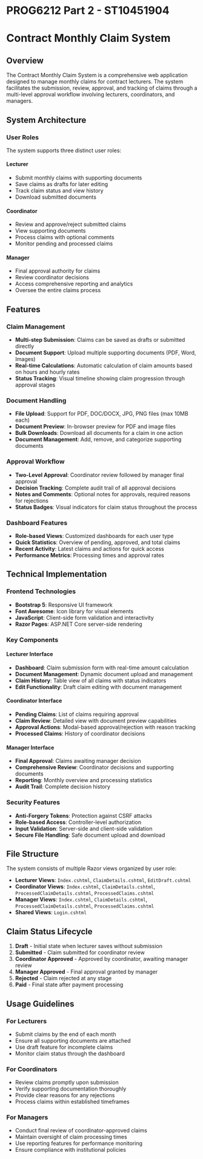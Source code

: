 # PROG6212 Part 2 - ST10451904
# Contract Monthly Claim System

## Overview

The Contract Monthly Claim System is a comprehensive web application designed to manage monthly claims for contract lecturers. The system facilitates the submission, review, approval, and tracking of claims through a multi-level approval workflow involving lecturers, coordinators, and managers.

## System Architecture

### User Roles

The system supports three distinct user roles:

#### Lecturer
- Submit monthly claims with supporting documents
- Save claims as drafts for later editing
- Track claim status and view history
- Download submitted documents

#### Coordinator
- Review and approve/reject submitted claims
- View supporting documents
- Process claims with optional comments
- Monitor pending and processed claims

#### Manager
- Final approval authority for claims
- Review coordinator decisions
- Access comprehensive reporting and analytics
- Oversee the entire claims process

## Features

### Claim Management
- **Multi-step Submission**: Claims can be saved as drafts or submitted directly
- **Document Support**: Upload multiple supporting documents (PDF, Word, Images)
- **Real-time Calculations**: Automatic calculation of claim amounts based on hours and hourly rates
- **Status Tracking**: Visual timeline showing claim progression through approval stages

### Document Handling
- **File Upload**: Support for PDF, DOC/DOCX, JPG, PNG files (max 10MB each)
- **Document Preview**: In-browser preview for PDF and image files
- **Bulk Downloads**: Download all documents for a claim in one action
- **Document Management**: Add, remove, and categorize supporting documents

### Approval Workflow
- **Two-Level Approval**: Coordinator review followed by manager final approval
- **Decision Tracking**: Complete audit trail of all approval decisions
- **Notes and Comments**: Optional notes for approvals, required reasons for rejections
- **Status Badges**: Visual indicators for claim status throughout the process

### Dashboard Features
- **Role-based Views**: Customized dashboards for each user type
- **Quick Statistics**: Overview of pending, approved, and total claims
- **Recent Activity**: Latest claims and actions for quick access
- **Performance Metrics**: Processing times and approval rates

## Technical Implementation

### Frontend Technologies
- **Bootstrap 5**: Responsive UI framework
- **Font Awesome**: Icon library for visual elements
- **JavaScript**: Client-side form validation and interactivity
- **Razor Pages**: ASP.NET Core server-side rendering

### Key Components

#### Lecturer Interface
- **Dashboard**: Claim submission form with real-time amount calculation
- **Document Management**: Dynamic document upload and management
- **Claim History**: Table view of all claims with status indicators
- **Edit Functionality**: Draft claim editing with document management

#### Coordinator Interface
- **Pending Claims**: List of claims requiring approval
- **Claim Review**: Detailed view with document preview capabilities
- **Approval Actions**: Modal-based approval/rejection with reason tracking
- **Processed Claims**: History of coordinator decisions

#### Manager Interface
- **Final Approval**: Claims awaiting manager decision
- **Comprehensive Review**: Coordinator decisions and supporting documents
- **Reporting**: Monthly overview and processing statistics
- **Audit Trail**: Complete decision history

### Security Features
- **Anti-Forgery Tokens**: Protection against CSRF attacks
- **Role-based Access**: Controller-level authorization
- **Input Validation**: Server-side and client-side validation
- **Secure File Handling**: Safe document upload and download

## File Structure

The system consists of multiple Razor views organized by user role:

- **Lecturer Views**: `Index.cshtml`, `ClaimDetails.cshtml`, `EditDraft.cshtml`
- **Coordinator Views**: `Index.cshtml`, `ClaimDetails.cshtml`, `ProcessedClaimDetails.cshtml`, `ProcessedClaims.cshtml`
- **Manager Views**: `Index.cshtml`, `ClaimDetails.cshtml`, `ProcessedClaimDetails.cshtml`, `ProcessedClaims.cshtml`
- **Shared Views**: `Login.cshtml`

## Claim Status Lifecycle

1. **Draft** - Initial state when lecturer saves without submission
2. **Submitted** - Claim submitted for coordinator review
3. **Coordinator Approved** - Approved by coordinator, awaiting manager review
4. **Manager Approved** - Final approval granted by manager
5. **Rejected** - Claim rejected at any stage
6. **Paid** - Final state after payment processing

## Usage Guidelines

### For Lecturers
- Submit claims by the end of each month
- Ensure all supporting documents are attached
- Use draft feature for incomplete claims
- Monitor claim status through the dashboard

### For Coordinators
- Review claims promptly upon submission
- Verify supporting documentation thoroughly
- Provide clear reasons for any rejections
- Process claims within established timeframes

### For Managers
- Conduct final review of coordinator-approved claims
- Maintain oversight of claim processing times
- Use reporting features for performance monitoring
- Ensure compliance with institutional policies
